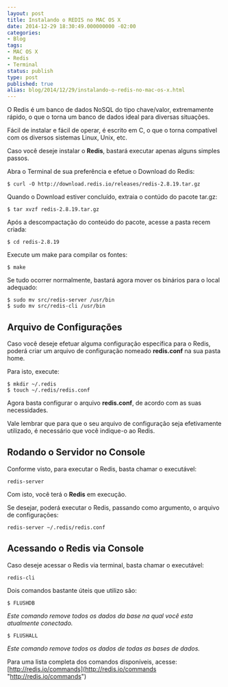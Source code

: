 ```yaml
---
layout: post
title: Instalando o REDIS no MAC OS X
date: 2014-12-29 18:30:49.000000000 -02:00
categories:
- Blog
tags:
- MAC OS X
- Redis
- Terminal
status: publish
type: post
published: true
alias: blog/2014/12/29/instalando-o-redis-no-mac-os-x.html
---
```

O Redis é um banco de dados NoSQL do tipo chave/valor, extremamente rápido, o que o torna um banco de dados ideal para diversas situações.

Fácil de instalar e fácil de operar, é escrito em C, o que o torna compatível com os diversos sistemas Linux, Unix, etc.

Caso você deseje instalar o **Redis**, bastará executar apenas alguns simples passos.

Abra o Terminal de sua preferência e efetue o Download do Redis:

	$ curl -O http://download.redis.io/releases/redis-2.8.19.tar.gz

Quando o Download estiver concluído, extraia o contúdo do pacote tar.gz:

	$ tar xvzf redis-2.8.19.tar.gz

Após a descompactação do conteúdo do pacote, acesse a pasta recem criada:

	$ cd redis-2.8.19

Execute um make para compilar os fontes:

	$ make

Se tudo ocorrer normalmente, bastará agora mover os binários para o local adequado:

	$ sudo mv src/redis-server /usr/bin
	$ sudo mv src/redis-cli /usr/bin


## Arquivo de Configurações

Caso você deseje efetuar alguma configuração específica para o Redis, poderá criar um arquivo de configuração nomeado **redis.conf** na sua pasta home.

Para isto, execute:

	$ mkdir ~/.redis
	$ touch ~/.redis/redis.conf


Agora basta configurar o arquivo **redis.conf**, de acordo com as suas necessidades.

Vale lembrar que para que o seu arquivo de configuração seja efetivamente utilizado, é necessário que você indique-o ao Redis.

## Rodando o Servidor no Console

Conforme visto, para executar o Redis, basta chamar o executável:

	redis-server

Com isto, você terá o **Redis** em execução.

Se desejar, poderá executar o Redis, passando como argumento, o arquivo de configurações:

	redis-server ~/.redis/redis.conf

## Acessando o Redis via Console

Caso deseje acessar o Redis via terminal, basta chamar o executável:

	redis-cli

Dois comandos bastante úteis que utilizo são:

	$ FLUSHDB

_Este comando remove todos os dados da base na qual você esta atualmente conectado._

	$ FLUSHALL

_Este comando remove todos os dados de todas as bases de dados._

Para uma lista completa dos comandos disponíveis, acesse: [http://redis.io/commands](http://redis.io/commands "http://redis.io/commands")